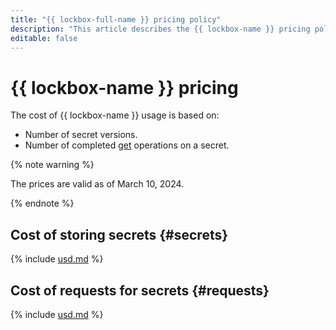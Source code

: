 ```yaml
---
title: "{{ lockbox-full-name }} pricing policy"
description: "This article describes the {{ lockbox-name }} pricing policy."
editable: false
---
```


# {{ lockbox-name }} pricing

The cost of {{ lockbox-name }} usage is based on:

* Number of secret versions.
* Number of completed [get](api-ref/Payload/get) operations on a secret.


{% note warning %}

The prices are valid as of March 10, 2024.

{% endnote %}


## Cost of storing secrets {#secrets}





{% include [usd.md](../_pricing/lockbox/usd-secrets.md) %}



## Cost of requests for secrets {#requests}





{% include [usd.md](../_pricing/lockbox/usd-requests.md) %}


